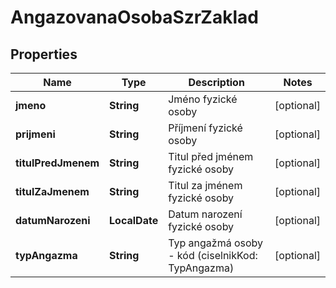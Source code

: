

# AngazovanaOsobaSzrZaklad


## Properties

| Name | Type | Description | Notes |
|------------ | ------------- | ------------- | -------------|
|**jmeno** | **String** | Jméno fyzické osoby |  [optional] |
|**prijmeni** | **String** | Příjmení fyzické osoby |  [optional] |
|**titulPredJmenem** | **String** | Titul před jménem fyzické osoby  |  [optional] |
|**titulZaJmenem** | **String** | Titul za jménem fyzické osoby |  [optional] |
|**datumNarozeni** | **LocalDate** | Datum narození fyzické osoby |  [optional] |
|**typAngazma** | **String** | Typ angažmá osoby  - kód (ciselnikKod: TypAngazma)  |  [optional] |



